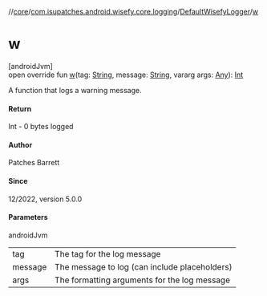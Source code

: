 //[core](../../../index.md)/[com.isupatches.android.wisefy.core.logging](../index.md)/[DefaultWisefyLogger](index.md)/[w](w.md)

# w

[androidJvm]\
open override fun [w](w.md)(tag: [String](https://kotlinlang.org/api/latest/jvm/stdlib/kotlin/-string/index.html), message: [String](https://kotlinlang.org/api/latest/jvm/stdlib/kotlin/-string/index.html), vararg args: [Any](https://kotlinlang.org/api/latest/jvm/stdlib/kotlin/-any/index.html)): [Int](https://kotlinlang.org/api/latest/jvm/stdlib/kotlin/-int/index.html)

A function that logs a warning message.

#### Return

Int - 0 bytes logged

#### Author

Patches Barrett

#### Since

12/2022, version 5.0.0

#### Parameters

androidJvm

| | |
|---|---|
| tag | The tag for the log message |
| message | The message to log (can include placeholders) |
| args | The formatting arguments for the log message |
